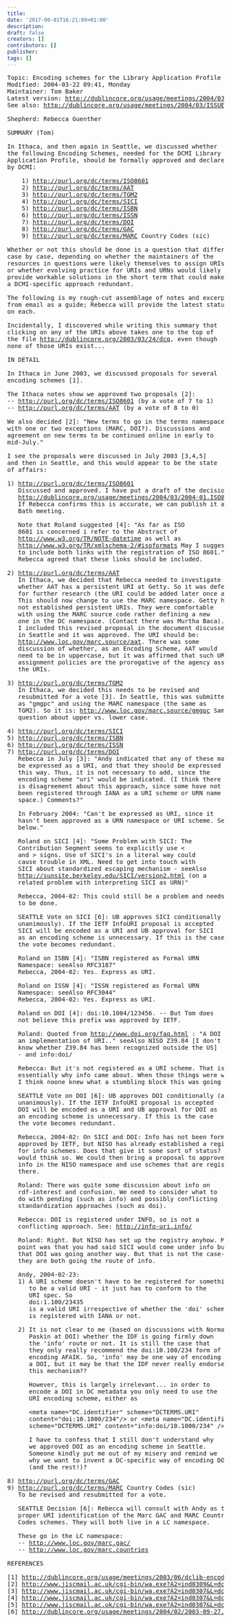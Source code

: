 ```yaml
---
title: 
date: '2017-09-01T16:21:09+01:00'
description: 
draft: false
creators: []
contributors: []
publisher: 
tags: []
---
```


<pre>
Topic: Encoding schemes for the Library Application Profile
Modified: 2004-03-22 09:41, Monday
Maintainer: Tom Baker
Latest version: <a href="/usage/meetings/2004/03/ISSUES/registration-proposals/">http://dublincore.org/usage/meetings/2004/03/ISSUES/registration-proposals/</a>
See also: <a href="/usage/meetings/2004/03/ISSUES/">http://dublincore.org/usage/meetings/2004/03/ISSUES/</a>

Shepherd: Rebecca Guenther

SUMMARY (Tom)

In Ithaca, and then again in Seattle, we discussed whether
the following Encoding Schemes, needed for the DCMI Library
Application Profile, should be formally approved and declared
by DCMI:

    1) <a href="http://purl.org/dc/terms/ISO8601">http://purl.org/dc/terms/ISO8601</a>
    2) <a href="http://purl.org/dc/terms/AAT">http://purl.org/dc/terms/AAT</a>
    3) <a href="http://purl.org/dc/terms/TGM2">http://purl.org/dc/terms/TGM2</a>
    4) <a href="http://purl.org/dc/terms/SICI">http://purl.org/dc/terms/SICI</a>
    5) <a href="http://purl.org/dc/terms/ISBN">http://purl.org/dc/terms/ISBN</a>
    6) <a href="http://purl.org/dc/terms/ISSN">http://purl.org/dc/terms/ISSN</a>
    7) <a href="http://purl.org/dc/terms/DOI">http://purl.org/dc/terms/DOI</a>
    8) <a href="http://purl.org/dc/terms/GAC">http://purl.org/dc/terms/GAC</a>
    9) <a href="http://purl.org/dc/terms/MARC">http://purl.org/dc/terms/MARC</a> Country Codes (sic)

Whether or not this should be done is a question that differs
case by case, depending on whether the maintainers of the
resources in questions were likely themselves to assign URIs
or whether evolving practice for URIs and URNs would likely
provide workable solutions in the short term that could make
a DCMI-specific approach redundant.

The following is my rough-cut assemblage of notes and excerpts
from email as a guide; Rebecca will provide the latest status
on each.

Incidentally, I discovered while writing this summary that
clicking on any of the URIs above takes one to the top of
the file <a href="/2003/03/24/dcq">http://dublincore.org/2003/03/24/dcq</a>, even though
none of those URIs exist...

IN DETAIL

In Ithaca in June 2003, we discussed proposals for several
encoding schemes [1].

The Ithaca notes show we approved two proposals [2]:
-- <a href="http://purl.org/dc/terms/ISO8601">http://purl.org/dc/terms/ISO8601</a> (by a vote of 7 to 1) 
-- <a href="http://purl.org/dc/terms/AAT">http://purl.org/dc/terms/AAT</a> (by a vote of 8 to 0)

We also decided [2]: "New terms to go in the terms namespace
with one or two exceptions (MARC, DOI?). Discussions and
agreement on new terms to be continued online in early to
mid-July."

I see the proposals were discussed in July 2003 [3,4,5]
and then in Seattle, and this would appear to be the state
of affairs:

1) <a href="http://purl.org/dc/terms/ISO8601">http://purl.org/dc/terms/ISO8601</a>
   Discussed and approved. I have put a draft of the decision text at
   <a href="/usage/meetings/2004/03/2004-01.ISO8601.txt">http://dublincore.org/usage/meetings/2004/03/2004-01.ISO8601.txt</a>.
   If Rebecca confirms this is accurate, we can publish it after the 
   Bath meeting.

   Note that Roland suggested [4]: "As far as ISO
   8601 is concerned i refer to the Abstract of
   <a href="http://www.w3.org/TR/NOTE-datetime">http://www.w3.org/TR/NOTE-datetime</a> as well as
   <a href="http://www.w3.org/TR/xmlschema-2/#isoformats">http://www.w3.org/TR/xmlschema-2/#isoformats</a> May I suggest
   to include both links with the registration of ISO 8601."
   Rebecca agreed that these links should be included.

2) <a href="http://purl.org/dc/terms/AAT">http://purl.org/dc/terms/AAT</a>
   In Ithaca, we decided that Rebecca needed to investigate
   whether AAT has a persistent URI at Getty. So it was deferred
   for further research (the URI could be added later once approved).
   This should now change to use the MARC namespace. Getty has
   not established persistent URIs. They were comfortable
   with using the MARC source code rather defining a new
   one in the DC namespace. (Contact there was Murtha Baca).
   I included this revised proposal in the document discussed
   in Seattle and it was approved. The URI should be:
   <a href="http://www.loc.gov/marc.source/aat">http://www.loc.gov/marc.source/aat</a>. There was some
   discussion of whether, as an Encoding Scheme, AAT would
   need to be in uppercase, but it was affirmed that such URI 
   assignment policies are the prorogative of the agency assigning
   the URIs.

3) <a href="http://purl.org/dc/terms/TGM2">http://purl.org/dc/terms/TGM2</a>
   In Ithaca, we decided this needs to be revised and
   resubmitted for a vote [3]. In Seattle, this was submitted
   as "gmgpc" and using the MARC namespace (the same as
   TGM2). So it is: <a href="http://www.loc.gov/marc.source/gmgpc">http://www.loc.gov/marc.source/gmgpc</a> Same
   question about upper vs. lower case.

4) <a href="http://purl.org/dc/terms/SICI">http://purl.org/dc/terms/SICI</a>
5) <a href="http://purl.org/dc/terms/ISBN">http://purl.org/dc/terms/ISBN</a>
6) <a href="http://purl.org/dc/terms/ISSN">http://purl.org/dc/terms/ISSN</a>
7) <a href="http://purl.org/dc/terms/DOI">http://purl.org/dc/terms/DOI</a>
   Rebecca in July [3]: "Andy indicated that any of these may
   be expressed as a URI, and that they should be expressed
   this way. Thus, it is not necessary to add, since the
   encoding scheme "uri" would be indicated. (I think there
   is disagreement about this approach, since some have not
   been registered through IANA as a URI scheme or URN name
   space.) Comments?"

   In February 2004: "Can't be expressed as URI, since it
   hasn't been approved as a URN namespace or URI scheme. See
   below."

   Roland on SICI [4]: "Some Problem with SICI: The
   Contribution Segment seems to explicitly use &lt;
   and &gt; signs. Use of SICI's in a literal way could
   cause trouble in XML. Need to get into touch with
   SICI about standardized escaping mechanism - seeAlso
   <a href="http://sunsite.berkeley.edu/SICI/version2.html">http://sunsite.berkeley.edu/SICI/version2.html</a> (on a
   related problem with interpreting SICI as URN)"

   Rebecca, 2004-02: This could still be a problem and needs
   to be done.

   SEATTLE Vote on SICI [6]: UB approves SICI conditionally (and
   unanimously). If the IETF InfoURI proposal is accepted
   SICI will be encoded as a URI and UB approval for SICI
   as an encoding scheme is unnecessary. If this is the case
   the vote becomes redundant.

   Roland on ISBN [4]: "ISBN registered as Formal URN
   Namespace: seeAlso RFC3187"
   Rebecca, 2004-02: Yes. Express as URI.

   Roland on ISSN [4]: "ISSN registered as Formal URN
   Namespace: seeAlso RFC3044"
   Rebecca, 2004-02: Yes. Express as URI.

   Roland on DOI [4]: doi:10.1004/123456. -- But Tom does
   not believe this prefix was approved by IETF.

   Roland: Quoted from <a href="http://www.doi.org/faq.html">http://www.doi.org/faq.html</a> : "A DOI is
   an implementation of URI.." seeAlso NISO Z39.84 [I don't
   know whether Z39.84 has been recognized outside the US]
   - and info:doi/

   Rebecca: But it's not registered as a URI scheme. That is
   essentially why info came about. When those things were written
   I think noone knew what a stumbling block this was going to be.

   SEATTLE Vote on DOI [6]: UB approves DOI conditionally (and
   unanimously). If the IETF InfoURI proposal is accepted
   DOI will be encoded as a URI and UB approval for DOI as
   an encoding scheme is unnecessary. If this is the case
   the vote becomes redundant.

   Rebecca, 2004-02: On SICI and DOI: Info has not been formally
   approved by IETF, but NISO has already established a registry
   for info schemes. Does that give it some sort of status? I
   would think so. We could then bring a proposal to approve
   info in the NISO namespace and use schemes that are registered
   there.

   Roland: There was quite some discussion about info on
   rdf-interest and confusion. We need to consider what to
   do with pending (such as info) and possibly conflicting
   standardization approaches (such as doi).

   Rebecca: DOI is registered under INFO, so is not a
   conflicting approach. See: <a href="http://info-uri.info/">http://info-uri.info/</a>

   Roland: Right. But NISO has set up the registry anyhow. My
   point was that you had said SICI would come under info but
   that DOI was going another way. But that is not the case--
   they are both going the route of info.

   Andy, 2004-02-23:
   1) A URI scheme doesn't have to be registered for something
      to be a valid URI - it just has to conform to the
      URI spec. So
      doi:1.100/23435
      is a valid URI irrespective of whether the 'doi' scheme
      is registered with IANA or not.

   2) It is not clear to me (based on discussions with Norman
      Paskin at DOI) whether the IDF is going firmly down
      the 'info' route or not. It is still the case that
      they only really recommend the doi:10.100/234 form of
      encoding AFAIK. So, 'info' may be one way of encoding
      a DOI, but it may be that the IDF never really endorse
      this mechanism??

      However, this is largely irrelevant... in order to
      encode a DOI in DC metadata you only need to use the
      URI encoding scheme, either as

      &lt;meta name="DC.identifier" scheme="DCTERMS.URI"
      content="doi:10.1000/234"/&gt; or &lt;meta name="DC.identifier"
      scheme="DCTERMS.URI" content="info:doi/10.1000/234" /&gt;

      I have to confess that I still don't understand why
      we approved DOI as an encoding scheme in Seattle.
      Someone kindly put me out of my misery and remind we
      why we want to invent a DC-specific way of encoding DOIs
      (and the rest!)?

8) <a href="http://purl.org/dc/terms/GAC">http://purl.org/dc/terms/GAC</a>
9) <a href="http://purl.org/dc/terms/MARC">http://purl.org/dc/terms/MARC</a> Country Codes (sic)
   To be revised and resubmitted for a vote.

   SEATTLE Decision [6]: Rebecca will consult with Andy as to
   proper URI identification of the Marc GAC and MARC Country
   Codes schemes. They will both live in a LC namespace.

   These go in the LC namespace:
   -- <a href="http://www.loc.gov/marc.gac/">http://www.loc.gov/marc.gac/</a>
   -- <a href="http://www.loc.gov/marc.countries">http://www.loc.gov/marc.countries</a>

REFERENCES

[1] <a href="/usage/meetings/2003/06/dclib-encodingschemes.html">http://dublincore.org/usage/meetings/2003/06/dclib-encodingschemes.html</a>
[2] <a href="http://www.jiscmail.ac.uk/cgi-bin/wa.exe?A2=ind0309&amp;L=dc-usage&amp;T=0&amp;O=D&amp;P=773">http://www.jiscmail.ac.uk/cgi-bin/wa.exe?A2=ind0309&amp;L=dc-usage&amp;T=0&amp;O=D&amp;P=773</a>
[3] <a href="http://www.jiscmail.ac.uk/cgi-bin/wa.exe?A2=ind0307&amp;L=dc-usage&amp;T=0&amp;F=&amp;S=&amp;P=4409">http://www.jiscmail.ac.uk/cgi-bin/wa.exe?A2=ind0307&amp;L=dc-usage&amp;T=0&amp;F=&amp;S=&amp;P=4409</a>
[4] <a href="http://www.jiscmail.ac.uk/cgi-bin/wa.exe?A2=ind0307&amp;L=dc-usage&amp;T=0&amp;F=&amp;S=&amp;P=4409">http://www.jiscmail.ac.uk/cgi-bin/wa.exe?A2=ind0307&amp;L=dc-usage&amp;T=0&amp;F=&amp;S=&amp;P=4409</a>
[5] <a href="http://www.jiscmail.ac.uk/cgi-bin/wa.exe?A2=ind0307&amp;L=dc-usage&amp;T=0&amp;F=&amp;S=&amp;P=4669">http://www.jiscmail.ac.uk/cgi-bin/wa.exe?A2=ind0307&amp;L=dc-usage&amp;T=0&amp;F=&amp;S=&amp;P=4669</a>
[6] <a href="/usage/meetings/2004/02/2003-09-27.Minutes-seattle-final.txt">http://dublincore.org/usage/meetings/2004/02/2003-09-27.Minutes-seattle-final.txt</a>

</pre>
